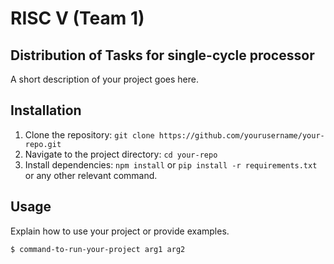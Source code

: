 # RISC V (Team 1) 

## Distribution of Tasks for single-cycle processor 

A short description of your project goes here.

## Installation

1. Clone the repository: `git clone https://github.com/yourusername/your-repo.git`
2. Navigate to the project directory: `cd your-repo`
3. Install dependencies: `npm install` or `pip install -r requirements.txt` or any other relevant command.

## Usage

Explain how to use your project or provide examples.

```bash
$ command-to-run-your-project arg1 arg2

